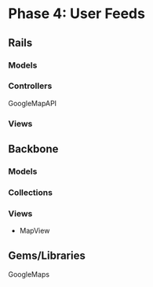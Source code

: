 # Phase 4: User Feeds

## Rails
### Models

### Controllers
GoogleMapAPI

### Views

## Backbone
### Models

### Collections

### Views
* MapView

## Gems/Libraries
GoogleMaps
